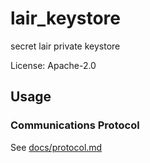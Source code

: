 # lair_keystore

secret lair private keystore

License: Apache-2.0

## Usage

### Communications  Protocol

See [docs/protocol.md](./docs/protocol.md)

